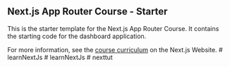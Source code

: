 ## Next.js App Router Course - Starter

This is the starter template for the Next.js App Router Course. It contains the starting code for the dashboard application.

For more information, see the [course curriculum](https://nextjs.org/learn) on the Next.js Website.
#   l e a r n N e x t J s  
 #   l e a r n N e x t J s  
 #   n e x t t u t  
 